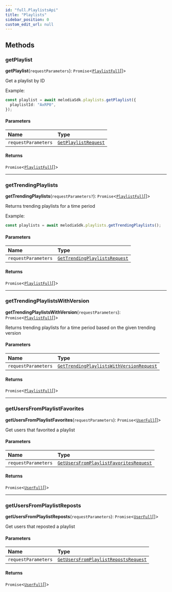 ```yaml
---
id: "full.PlaylistsApi"
title: "Playlists"
sidebar_position: 0
custom_edit_url: null
---
```


## Methods

### getPlaylist

**getPlaylist**(`requestParameters`): `Promise`<[`PlaylistFull`](../interfaces/full.PlaylistFull.md)[]\>

Get a playlist by ID

Example:

```typescript
const playlist = await melodiaSdk.playlists.getPlaylist({
  playlistId: "AxRP0",
});
```

#### Parameters

| Name                | Type                                                             |
| :------------------ | :--------------------------------------------------------------- |
| `requestParameters` | [`GetPlaylistRequest`](../interfaces/full.GetPlaylistRequest.md) |

#### Returns

`Promise`<[`PlaylistFull`](../interfaces/full.PlaylistFull.md)[]\>

---

### getTrendingPlaylists

**getTrendingPlaylists**(`requestParameters?`): `Promise`<[`PlaylistFull`](../interfaces/full.PlaylistFull.md)[]\>

Returns trending playlists for a time period

Example:

```typescript
const playlists = await melodiaSdk.playlists.getTrendingPlaylists();
```

#### Parameters

| Name                | Type                                                                               |
| :------------------ | :--------------------------------------------------------------------------------- |
| `requestParameters` | [`GetTrendingPlaylistsRequest`](../interfaces/full.GetTrendingPlaylistsRequest.md) |

#### Returns

`Promise`<[`PlaylistFull`](../interfaces/full.PlaylistFull.md)[]\>

---

### getTrendingPlaylistsWithVersion

**getTrendingPlaylistsWithVersion**(`requestParameters`): `Promise`<[`PlaylistFull`](../interfaces/full.PlaylistFull.md)[]\>

Returns trending playlists for a time period based on the given trending version

#### Parameters

| Name                | Type                                                                                                     |
| :------------------ | :------------------------------------------------------------------------------------------------------- |
| `requestParameters` | [`GetTrendingPlaylistsWithVersionRequest`](../interfaces/full.GetTrendingPlaylistsWithVersionRequest.md) |

#### Returns

`Promise`<[`PlaylistFull`](../interfaces/full.PlaylistFull.md)[]\>

---

### getUsersFromPlaylistFavorites

**getUsersFromPlaylistFavorites**(`requestParameters`): `Promise`<[`UserFull`](../interfaces/full.UserFull.md)[]\>

Get users that favorited a playlist

#### Parameters

| Name                | Type                                                                                                 |
| :------------------ | :--------------------------------------------------------------------------------------------------- |
| `requestParameters` | [`GetUsersFromPlaylistFavoritesRequest`](../interfaces/full.GetUsersFromPlaylistFavoritesRequest.md) |

#### Returns

`Promise`<[`UserFull`](../interfaces/full.UserFull.md)[]\>

---

### getUsersFromPlaylistReposts

**getUsersFromPlaylistReposts**(`requestParameters`): `Promise`<[`UserFull`](../interfaces/full.UserFull.md)[]\>

Get users that reposted a playlist

#### Parameters

| Name                | Type                                                                                             |
| :------------------ | :----------------------------------------------------------------------------------------------- |
| `requestParameters` | [`GetUsersFromPlaylistRepostsRequest`](../interfaces/full.GetUsersFromPlaylistRepostsRequest.md) |

#### Returns

`Promise`<[`UserFull`](../interfaces/full.UserFull.md)[]\>

